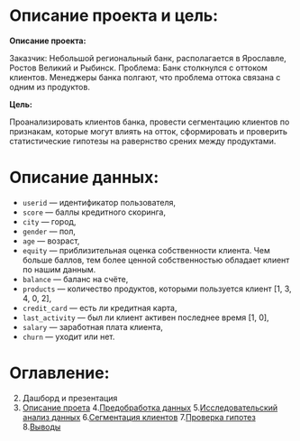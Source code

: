 # <a name="descript"> Описание проекта и цель:</a> 

**Описание проекта:**

Заказчик: Небольшой региональный банк, располагается в Ярославле, Ростов Великий и Рыбинск.
Проблема: Банк столкнулся с оттоком клиентов. Менеджеры банка полгают, что проблема оттока связана с одним из продуктов. 

**Цель:**

Проанализировать клиентов банка, провести сегментацию клиентов по признакам, которые могут влиять на отток, сформировать и проверить статистические гипотезы на равернство срених между продуктами.

# Описание данных: 
- `userid` — идентификатор пользователя,
- `score` — баллы кредитного скоринга,
- `city` — город,
- `gender` — пол,
- `age` — возраст,
- `equity` — приблизительная оценка собственности клиента. Чем больше баллов, тем более ценной собственностью обладает клиент по нашим данным.
- `balance` — баланс на счёте,
- `products` — количество продуктов, которыми пользуется клиент [1, 3, 4, 0, 2],
- `credit_card` — есть ли кредитная карта,
- `last_activity` — был ли клиент активен последнее время [1, 0],
- `salary` — заработная плата клиента,
- `churn` — уходит или нет.

# Оглавление: 
2. <a name="dashboard">  Дашборд и презентация</a>
3. [Описание проета](#descript)
4.[Предобработка данных](#preprocess)
5.[Исследовательский анализ данных](#analysis)
6.[Сегментация клиентов](#segment)
7.[Проверка гипотез](#check)
8.[Выводы](#cncl)
